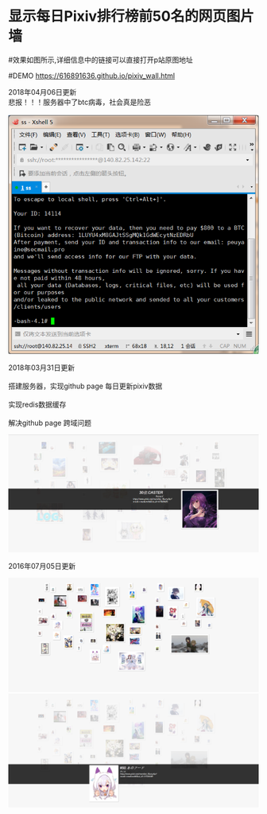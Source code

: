 # 显示每日Pixiv排行榜前50名的网页图片墙
#效果如图所示,详细信息中的链接可以直接打开p站原图地址

#DEMO
https://616891636.github.io/pixiv_wall.html


2018年04月06日更新<br>
悲报！！！服务器中了btc病毒，社会真是险恶<br>  
![image](https://github.com/616891636/616891636.github.io/blob/master/img/github/simple20180406.png)

2018年03月31日更新<br>  
搭建服务器，实现github page 每日更新pixiv数据<br>  
实现redis数据缓存<br>  
解决github page 跨域问题<br>  

![image](https://github.com/616891636/616891636.github.io/blob/master/img/github/simple20180331.png)


2016年07月05日更新

![image](https://github.com/616891636/pixiv_wall/blob/master/simple/0001.png)
![image](https://github.com/616891636/pixiv_wall/blob/master/simple/0002.png)

